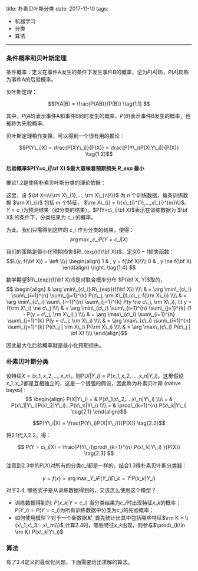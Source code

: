 title: 朴素贝叶斯分类
date: 2017-11-10
tags:
- 机器学习
- 分类
- 算法
----

### 条件概率和贝叶斯定理

条件概率：定义在事件A发生的条件下发生事件B的概率，记为$P(A|B)$，$P(A|B)$称为事件A的后验概率。

贝叶斯定理：

$$P(A|B) = \frac{P(AB)}{P(B)} \tag{1.1} $$

其中，$P(AB)$表示事件A和事件B同时发生的概率，$P(B)$表示事件B发生的概率，也被称为先验概率。

贝叶斯定理稍作变换，可以得到一个很有用的推论：

$$P(Y\_i|X) = \frac{P(XY\_i)}{P(X)} = \frac{P(Y\_i)P(X|Y\_i)}{P(X)} \tag{1.2}$$

#### 后验概率$P(Y=c\_i|\bf X) $最大意味着预期损失 $R\_{exp}$ 最小

推论${1.2}$是使用朴素贝叶斯分类的理论依据：

这里，设 $\bf X=\\{\rm X\_{1},..., \rm X\_{n}\\}$ 为 $n$ 个训练数据，每条训练数据 $\rm X\_{i}$ 包括 $m$ 个特征， $\rm X\_{i} = \\{x\_{i}^{1},...,x\_{i}^{m}\\}$。$Y=c\_i$为预测结果（如分类的结果）。$P(Y=c\_i|\bf X)$表示在训练数据为 $\bf X$ 的条件下，分类结果为 $c\_i$ 的概率。

为此，我们只需得到这样的 $c\_i$ 作为分类的结果，使得：
$$\arg \max\_{c\_i} P(Y=c\_i|X) \tag{1.3}$$

我们的策略是最小化预期损失$R\_{exp}(f(\bf X))$，定义$0-1$损失函数：
$$L(y, f(\bf X)) = 
\left \\\{
\begin{align}
1 & , y = f(\bf X)\\\\
0 & , y \ne f(\bf X)
\end{align}
\right.
\tag{1.4}
$$

数学期望$R\_{exp}(f(\bf X))$是对联合概率分布 $P(\bf X, Y)$取的，
$$
\begin{align}
& \arg \min\_{c\_i} R\_{exp}(f(\bf X)) \\\\
 & = \arg \min\_{c\_i} \sum\_{i=1}^{n} \sum\_{j=1}^{k} P(c\_j, \rm X\_i)L(c\_j, f(\rm X\_i)) \\\\
& = \arg \min\_{c\_i} \sum\_{i=1}^{n} \sum\_{j=1}^{k} P(y \ne c\_j, \rm X\_i), \it y = f(\rm X\_i) \ne c\_j \\\\
& = \arg \min\_{c\_i} \sum\_{i=1}^{n} \sum\_{j=1}^{k} (1 - P(y = c\_j, \rm X\_i) ) \\\\
& = \arg \max\_{c\_i} \sum\_{i=1}^{n} \sum\_{j=1}^{k} P(y = c\_j, \rm X\_i)  \\\\
& = \arg \max\_{c\_i} \sum\_{i=1}^{n} \sum\_{j=1}^{k} P(c\_j | \rm X\_i) P(\rm X\_i) \\\\
& = \arg \max\_{c\_i} P(c\_j | \bf X) \\\\
\end{align}$$

因此最大化后验概率就是最小化预期损失。

### 朴素贝叶斯分类

设特征$X = (x\_1, x\_2, ..., x\_n)$，则$P(X|Y\_i) = P(x\_1,x\_2,...,x\_n|Y\_i)$。这里假设$x\_1,x\_2$都是互相独立的，这是一个很强的假设，因此称为朴素贝叶斯 (native bayes) :
$$
\begin{align}
P(X|Y\_i) = & P(x\_1,x\_2,...,x\_n|Y\_i) \\\\
 = & P(x\_1|Y\_i)P(x\_2|Y\_i)...P(x\_n|Y\_i) \\\\
 = & \prod\_{k=1}^{n} P(x\_k|Y\_i)  \tag{2.1}
\end{align}$$

$$P(Y\_i|X) = \frac{P(Y\_i)P(X|Y\_i)}{P(X)} \tag{2.2}$$

将${2.1}$代入${2.2}$，得：

$$
P(Y = c\_i|X) =  \frac{P(Y\_i)\prod\_{k=1}^{n} P(x\_k|Y\_i) }{P(X)} \tag{2.3}
$$

注意到${2.3}$中的$P(X)$对所有的分类$c\_i$都是一样的，结合$1.3$得朴素贝叶斯分类器：

$$
y = f(x) = \arg \max\_{Y\_i}  P(Y\_i)\prod\_{k=1}^{n} P(x\_k|Y\_i) \tag{2.4}
$$

对于${2.4}$, 哪些式子是从训练数据得到的，又该怎么使用这个模型？
- 训练数据得到的: $P(x\_k|Y=c\_i)$ 当分类结果为$c\_i$时出现特征$x\_k$的概率；$P(Y\_i)=P(Y=c\_i)$为所有训练数据中分类为$c\_i$的先验概率；
- 如何使用模型？对于一个新数据$\mathbf X^{j}$, 首先统计出其中包括哪些特征$\rm K = \\{x\_1,x\_3...,x\_m\\}$,计算${2.4}$时，哪些特征$x\_k$出现，则参与$\prod\_{k\in \rm K} P(x\_k|Y\_i)$

### 算法

有了${2.4}$定义的最优化问题，下面需要给出求解的算法。


<script type="text/x-mathjax-config">
  MathJax.Hub.Config({
    extensions: ["tex2jax.js"],
    jax: ["input/TeX", "output/HTML-CSS"],
    tex2jax: {
      <!--$表示行内元素，$$表示块状元素 -->
      inlineMath: [ ['$','$'], ["\\(","\\)"] ],
      displayMath: [ ['$$','$$'], ["\\[","\\]"] ],
      processEscapes: true
    },
    "HTML-CSS": { availableFonts: ["TeX"] }
  });
</script>
<!--加载MathJax的最新文件， async表示异步加载进来 -->
<script type="text/javascript" async src="https://cdn.staticfile.org/mathjax/2.7.0/MathJax.js?config=TeX-AMS-MML\_HTMLorMML">
</script>
